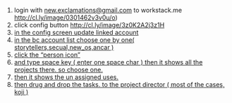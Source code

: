 1. login with new.exclamations@gmail.com  to workstack.me
    http://cl.ly/image/0301462v3v0u/o)
2. click config button
  http://cl.ly/image/3z0K2A2j3z1H
3. [in the config screen update linked account](!http://cl.ly/image/3z0K2A2j3z1H)
4. [in the bc account list choose one by one( storytellers,secual,new_os,ancar ) ](!http://cl.ly/image/0l3P1I0e2E41)
5. [click the “person icon”](!http://cl.ly/image/1I3h403B1x1v)
7. [and type space key ( enter one space char ) then it shows all the projects there. so choose one.](!http://cl.ly/image/0z1g2Y2Y1c27)
8. [then it shows the un assigned uses. ](!http://cl.ly/image/3h1r0j3R2K0O)
9. [then drug and drop the tasks. to the project director ( most of the  cases, koji )](!http://cl.ly/image/2r1l42023v0g)
